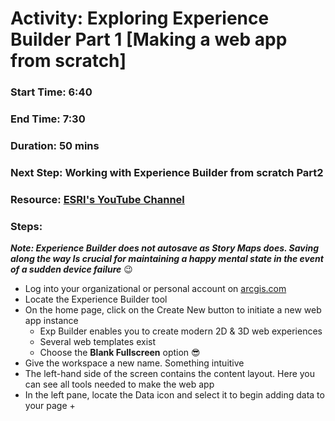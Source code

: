 # Activity: Exploring Experience Builder Part 1 [Making a web app from scratch] 
### Start Time: 6:40
### End Time: 7:30 
### Duration: 50 mins 
### Next Step: Working with Experience Builder from scratch Part2 
### Resource: [ESRI's YouTube Channel](https://www.youtube.com/watch?v=zQMBhtQOwwY&t=420s) 

### Steps: 
**_Note: Experience Builder does not autosave as Story Maps does. Saving along the way Is crucial for maintaining a happy mental state in the event of a sudden device failure_** 😉

+ Log into your organizational or personal account on [arcgis.com](https://arcgis.com) 
+ Locate the Experience Builder tool 
+ On the home page, click on the Create New button to initiate a new web app instance
    + Exp Builder enables you to create modern 2D & 3D web experiences
    + Several web templates exist
    + Choose the **Blank Fullscreen** option 😎
+ Give the workspace a new name. Something intuitive
+ The left-hand side of the screen contains the content layout. Here you can see all tools needed to make the web app
+ In the left pane, locate the Data icon and select it to begin adding data to your page
    + 

